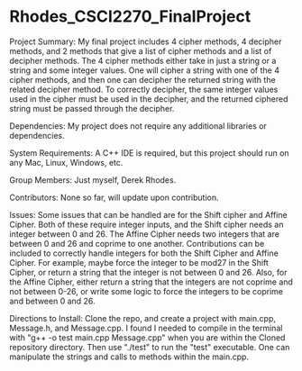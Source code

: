 # Rhodes_CSCI2270_FinalProject

Project Summary:
  My final project includes 4 cipher methods, 4 decipher methods, and 2 methods that give a list of cipher methods and a list of decipher methods. The 4 cipher methods either take in just a string or a string and some integer values. One will cipher a string with one of the 4 cipher methods, and then one can decipher the returned string with the related decipher method. To correctly decipher, the same integer values used in the cipher must be used in the decipher, and the returned ciphered string must be passed through the decipher.

Dependencies:
  My project does not require any additional libraries or dependencies.
  
System Requirements:
  A C++ IDE is required, but this project should run on any Mac, Linux, Windows, etc.
  
Group Members:
  Just myself, Derek Rhodes.
  
Contributors:
  None so far, will update upon contribution.
  
Issues:
  Some issues that can be handled are for the Shift cipher and Affine Cipher. Both of these require integer inputs, and the Shift cipher needs an integer between 0 and 26. The Affine Cipher needs two integers that are between 0 and 26 and coprime to one another. Contributions can be included to correctly handle integers for both the Shift Cipher and Affine Cipher. For example, maybe force the integer to be mod27 in the Shift Cipher, or return a string that the integer is not between 0 and 26. Also, for the Affine Cipher, either return a string that the integers are not coprime and not between 0-26, or write some logic to force the integers to be coprime and between 0 and 26.

Directions to Install:
  Clone the repo, and create a project with main.cpp, Message.h, and Message.cpp. I found I needed to compile in the terminal with "g++ -o test main.cpp Message.cpp" when you are within the Cloned repository directory. Then use "./test" to run the "test" executable. One can manipulate the strings and calls to methods within the main.cpp.
